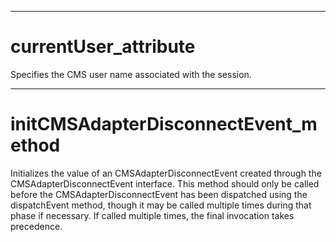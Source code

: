 

---

# currentUser_attribute

Specifies the CMS user name associated with the session.



---

# initCMSAdapterDisconnectEvent_method

Initializes the value of an CMSAdapterDisconnectEvent created through the CMSAdapterDisconnectEvent interface. This method should only be called before the CMSAdapterDisconnectEvent has been dispatched using the dispatchEvent method, though it may be called multiple times during that phase if necessary. If called multiple times, the final invocation takes precedence.